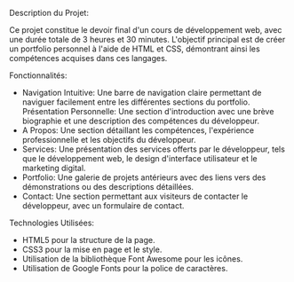 Description du Projet:

Ce projet constitue le devoir final d'un cours de développement web, avec une durée totale de 3 heures et 30 minutes. L'objectif principal est de créer un portfolio personnel à l'aide de HTML et CSS, démontrant ainsi les compétences acquises dans ces langages.

Fonctionnalités:

- Navigation Intuitive: Une barre de navigation claire permettant de naviguer facilement entre les différentes sections du portfolio.
Présentation Personnelle: Une section d'introduction avec une brève biographie et une description des compétences du développeur.
- A Propos: Une section détaillant les compétences, l'expérience professionnelle et les objectifs du développeur.
- Services: Une présentation des services offerts par le développeur, tels que le développement web, le design d'interface utilisateur et le marketing digital.
- Portfolio: Une galerie de projets antérieurs avec des liens vers des démonstrations ou des descriptions détaillées.
- Contact: Une section permettant aux visiteurs de contacter le développeur, avec un formulaire de contact.


Technologies Utilisées:

- HTML5 pour la structure de la page.
- CSS3 pour la mise en page et le style.
- Utilisation de la bibliothèque Font Awesome pour les icônes.
- Utilisation de Google Fonts pour la police de caractères.
